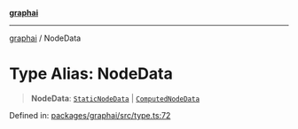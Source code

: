 [**graphai**](../README.md)

***

[graphai](../globals.md) / NodeData

# Type Alias: NodeData

> **NodeData**: [`StaticNodeData`](StaticNodeData.md) \| [`ComputedNodeData`](ComputedNodeData.md)

Defined in: [packages/graphai/src/type.ts:72](https://github.com/kawamataryo/graphai/blob/d1a2c5ee2f62deae7af78fb66f65face3cfa29fb/packages/graphai/src/type.ts#L72)
